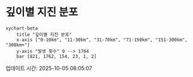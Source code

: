 # 깊이별 지진 분포

```mermaid
xychart-beta
    title "깊이별 지진 분포"
    x-axis ["0-10km", "11-30km", "31-70km", "71-150km", "151-300km", "300km+"]
    y-axis "발생 횟수" 0 --> 1764
    bar [821, 1762, 154, 23, 1, 2]
```

업데이트 시간: 2025-10-05 08:05:07
